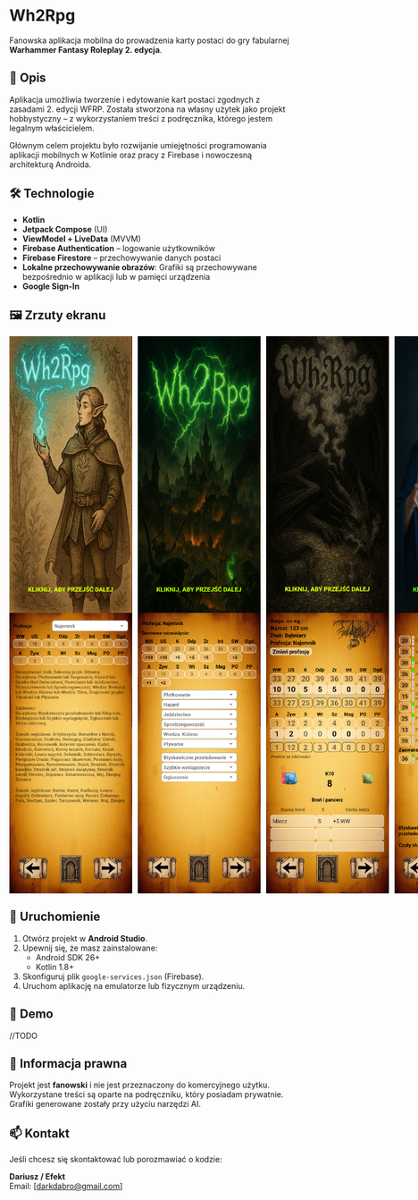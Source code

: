 # Wh2Rpg

Fanowska aplikacja mobilna do prowadzenia karty postaci do gry fabularnej **Warhammer Fantasy Roleplay 2. edycja**.

## 🎯 Opis

Aplikacja umożliwia tworzenie i edytowanie kart postaci zgodnych z zasadami 2. edycji WFRP. Została stworzona na własny użytek jako projekt hobbystyczny – z wykorzystaniem treści z podręcznika, którego jestem legalnym właścicielem.

Głównym celem projektu było rozwijanie umiejętności programowania aplikacji mobilnych w Kotlinie oraz pracy z Firebase i nowoczesną architekturą Androida.

## 🛠 Technologie

- **Kotlin**
- **Jetpack Compose** (UI)
- **ViewModel + LiveData** (MVVM)
- **Firebase Authentication** – logowanie użytkowników
- **Firebase Firestore** – przechowywanie danych postaci
- **Lokalne przechowywanie obrazów**: Grafiki są przechowywane bezpośrednio w aplikacji lub w pamięci urządzenia
- **Google Sign-In**

## 🖼 Zrzuty ekranu

<div style="display: flex; gap: 10px;">
  <img src="screenshots/screen01.png" width="220"/>
  <img src="screenshots/screen02.png" width="220"/>
  <img src="screenshots/screen03.png" width="220"/>
  <img src="screenshots/screen04.png" width="220"/>
</div>
<div style="display: flex; gap: 10px;">
  <img src="screenshots/screen5.png" width="220"/>
  <img src="screenshots/screen6.png" width="220"/>
  <img src="screenshots/screen7.png" width="220"/>
  <img src="screenshots/screen8.png" width="220"/>
</div>

## 🚀 Uruchomienie

1. Otwórz projekt w **Android Studio**.
2. Upewnij się, że masz zainstalowane:
   - Android SDK 26+
   - Kotlin 1.8+
3. Skonfiguruj plik `google-services.json` (Firebase).
4. Uruchom aplikację na emulatorze lub fizycznym urządzeniu.

## 🧪 Demo

//TODO

## 📌 Informacja prawna

Projekt jest **fanowski** i nie jest przeznaczony do komercyjnego użytku. Wykorzystane treści są oparte na podręczniku, który posiadam prywatnie. Grafiki generowane zostały przy użyciu narzędzi AI.

## 📫 Kontakt

Jeśli chcesz się skontaktować lub porozmawiać o kodzie:

**Dariusz / Efekt**  
Email: [darkdabro@gmail.com]  
